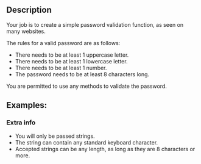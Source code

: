 ## Description
Your job is to create a simple password validation function, as seen on many websites. 

The rules for a valid password are as follows:
- There needs to be at least 1 uppercase letter.
- There needs to be at least 1 lowercase letter.
- There needs to be at least 1 number.
- The password needs to be at least 8 characters long.

You are permitted to use any methods to validate the password.

## Examples:
### Extra info
- You will only be passed strings.
- The string can contain any standard keyboard character.
- Accepted strings can be any length, as long as they are 8 characters or more.